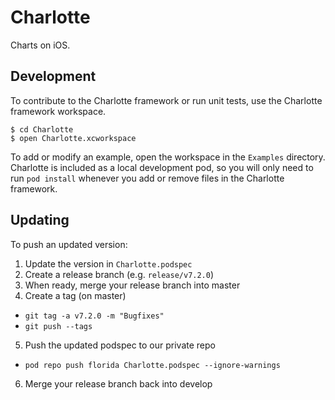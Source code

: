 # Charlotte

Charts on iOS.

## Development
To contribute to the Charlotte framework or run unit tests, use the Charlotte framework workspace.
```
$ cd Charlotte
$ open Charlotte.xcworkspace
```
To add or modify an example, open the workspace in the `Examples` directory. Charlotte is included as a local development pod, so you will only need to run `pod install` whenever you add or remove files in the Charlotte framework.

## Updating
To push an updated version:

1. Update the version in `Charlotte.podspec`
2. Create a release branch (e.g. `release/v7.2.0`)
3. When ready, merge your release branch into master
4. Create a tag (on master)
- `git tag -a v7.2.0 -m "Bugfixes"`
- `git push --tags`
5. Push the updated podspec to our private repo
- `pod repo push florida Charlotte.podspec --ignore-warnings`
6. Merge your release branch back into develop
